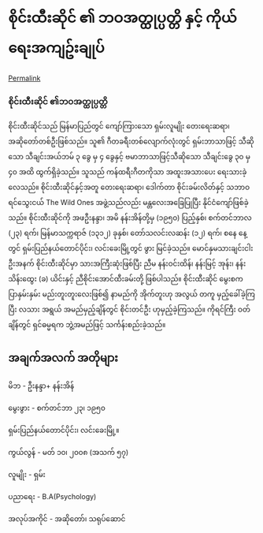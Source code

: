 # စိုင်းထီးဆိုင် ၏ ဘဝအတ္ထုပ္ပတ္တိ နှင့် ကိုယ်ရေးအကျဥ်းချုပ်

[Permalink](https://github.com/mgyannainglin/saihteesaing/blob/f87e93bc2ab239e158ec3c8b5335305de2501188/bio-burmese.md)

### စိုင်းထီးဆိုင် ၏ဘဝအတ္ထုပ္ပတ္တိ

စိုင်းထီးဆိုင်သည် မြန်မာပြည်တွင် ကျော်ကြားသော ရှမ်းလူမျိုး တေးရေးဆရာ၊ အဆိုတော်တစ်ဦးဖြစ်သည်။ သူ၏ ဂီတခရီးတစ်လျောက်လုံးတွင် ရှမ်းဘာသာဖြင့် သီဆိုသော သီချင်းအယ်ဘမ် ၃ ခွေ မှ ၄ ခွေနှင့် ဗမာဘာသာဖြင့်သီဆိုသော သီချင်းခွေ ၃၀ မှ ၄၀ အထိ ထွက်ရှိခဲ့သည်။ သူသည် ကန်ထရီးဂီတကိုသာ အထူးအသားပေး ရေးသားခဲ့လေသည်။ စိုင်းထီးဆိုင်နှင့်အတူ တေးရေးဆရာ၊ ဒေါက်တာ စိုင်းခမ်းလိတ်နှင့် သဘာဝရင်သွေးငယ် The Wild Ones အဖွဲ့သည်လည်း မန္တလေးအခြေပြုပြီး နိုင်ငံကျော်ဖြစ်ခဲ့သည်။ စိုင်းထီးဆိုင်ကို အဖဦးနန္ဒာ၊ အမိ နန်းအိန်တို့မှ \(၁၉၅၀\) ပြည့်နှစ်၊ စက်တင်ဘာလ \(၂၃\) ရက်၊ မြန်မာသက္ကရာဇ် \(၁၃၁၂\) ခုနှစ်၊ တော်သလင်းလဆန်း \(၁၂\) ရက်၊ စနေ နေ့တွင် ရှမ်းပြည်နယ်တောင်ပိုင်း၊ လင်းခေးမြို့တွင် ဖွား မြင်ခဲ့သည်။ မောင်နှမသားချင်းငါးဦးအနက် စိုင်းထီးဆိုင်မှာ သားအကြီးဆုံးဖြစ်ပြီး ညီမ နန်းဝင်းထိန်၊ နန်းမြင့် အုန်း၊ နန်းသိန်းထွေး \(ခ\) ယိင်းနှင့် ညီစိုင်းအောင်ထီးခမ်းတို့ ဖြစ်ပါသည်။ စိုင်းထီးဆိုင် မွေးစက ပြာနှမ်းနှမ်း မည်းတူးတူးလေးဖြစ်၍ နာမည်ကို အိုက်တူးဟု အလွယ် တကူ မှည့်ခေါ်ခဲ့ကြပြီး လသား အရွယ် အမည်မှည့်ချိန်တွင် စိုင်းတင်ဦး ဟုမှည့်ခဲ့ကြသည်။ ကိုရင်ကြီး ဝတ်ချိန်တွင် ရှင်ဓမ္မရက ဘွဲ့အမည်ဖြင့် သင်္ကန်းစည်းခဲ့သည်။

## အချက်အလက် အတိုများ

မိဘ - ဦးနန္ဒာ+ နန်းအိန်

မွေးဖွား - စက်တင်ဘာ ၂၃၊ ၁၉၅၀

ရှမ်းပြည်နယ်တောင်ပိုင်း၊ လင်းခေးမြို့။

ကွယ်လွန် - မတ် ၁၀၊ ၂၀၀၈ \(အသက် ၅၇\)

လူမျိုး - ရှမ်း

ပညာရေး - B.A\(Psychology\)

အလုပ်အကိုင် - အဆိုတော်၊ သရုပ်ဆောင်

